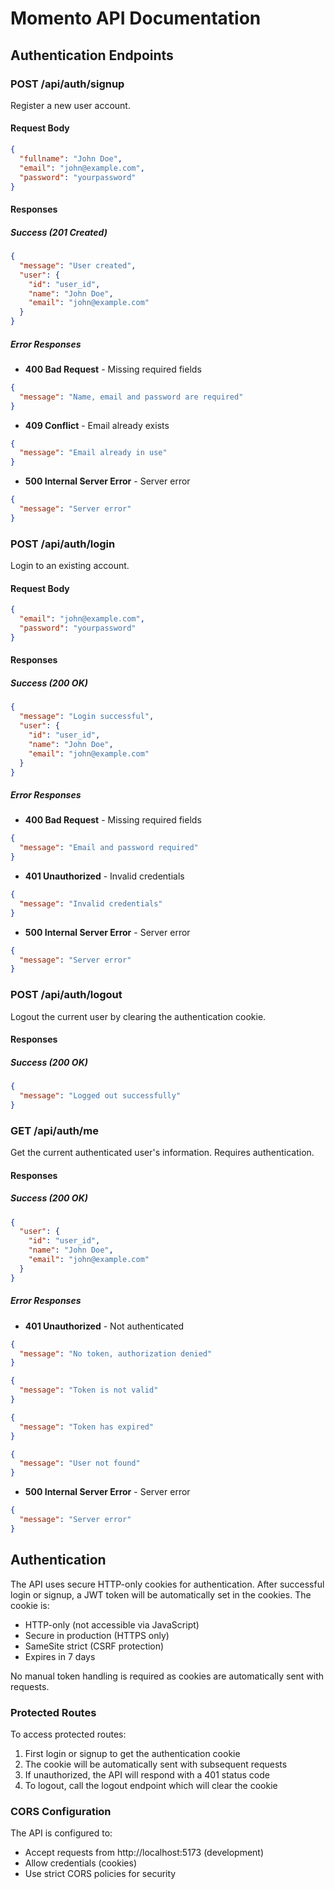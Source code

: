 # Momento API Documentation

## Authentication Endpoints

### POST /api/auth/signup

Register a new user account.

#### Request Body

```json
{
  "fullname": "John Doe",
  "email": "john@example.com",
  "password": "yourpassword"
}
```

#### Responses

##### Success (201 Created)

```json
{
  "message": "User created",
  "user": {
    "id": "user_id",
    "name": "John Doe",
    "email": "john@example.com"
  }
}
```

##### Error Responses

- **400 Bad Request** - Missing required fields

```json
{
  "message": "Name, email and password are required"
}
```

- **409 Conflict** - Email already exists

```json
{
  "message": "Email already in use"
}
```

- **500 Internal Server Error** - Server error

```json
{
  "message": "Server error"
}
```

### POST /api/auth/login

Login to an existing account.

#### Request Body

```json
{
  "email": "john@example.com",
  "password": "yourpassword"
}
```

#### Responses

##### Success (200 OK)

```json
{
  "message": "Login successful",
  "user": {
    "id": "user_id",
    "name": "John Doe",
    "email": "john@example.com"
  }
}
```

##### Error Responses

- **400 Bad Request** - Missing required fields

```json
{
  "message": "Email and password required"
}
```

- **401 Unauthorized** - Invalid credentials

```json
{
  "message": "Invalid credentials"
}
```

- **500 Internal Server Error** - Server error

```json
{
  "message": "Server error"
}
```

### POST /api/auth/logout

Logout the current user by clearing the authentication cookie.

#### Responses

##### Success (200 OK)

```json
{
  "message": "Logged out successfully"
}
```

### GET /api/auth/me

Get the current authenticated user's information. Requires authentication.

#### Responses

##### Success (200 OK)

```json
{
  "user": {
    "id": "user_id",
    "name": "John Doe",
    "email": "john@example.com"
  }
}
```

##### Error Responses

- **401 Unauthorized** - Not authenticated

```json
{
  "message": "No token, authorization denied"
}
```

```json
{
  "message": "Token is not valid"
}
```

```json
{
  "message": "Token has expired"
}
```

```json
{
  "message": "User not found"
}
```

- **500 Internal Server Error** - Server error

```json
{
  "message": "Server error"
}
```

## Authentication

The API uses secure HTTP-only cookies for authentication. After successful login or signup, a JWT token will be automatically set in the cookies. The cookie is:

- HTTP-only (not accessible via JavaScript)
- Secure in production (HTTPS only)
- SameSite strict (CSRF protection)
- Expires in 7 days

No manual token handling is required as cookies are automatically sent with requests.

### Protected Routes

To access protected routes:

1. First login or signup to get the authentication cookie
2. The cookie will be automatically sent with subsequent requests
3. If unauthorized, the API will respond with a 401 status code
4. To logout, call the logout endpoint which will clear the cookie

### CORS Configuration

The API is configured to:

- Accept requests from http://localhost:5173 (development)
- Allow credentials (cookies)
- Use strict CORS policies for security
